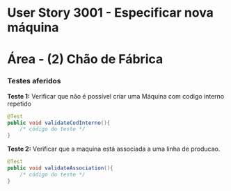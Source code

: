 # User Story 3001 - Especificar nova máquina



# Área - (2) Chão de Fábrica

### Testes aferidos

**Teste 1:** Verificar que não é possível criar uma Máquina com codigo interno repetido

```java
@Test
public void validateCodInterno(){
	/* código do teste */
}
```

**Teste 2:** Verificar que a maquina está associada a uma linha de producao.

```java
@Test
public void validateAssociation(){
	/* código do teste */
}
```
